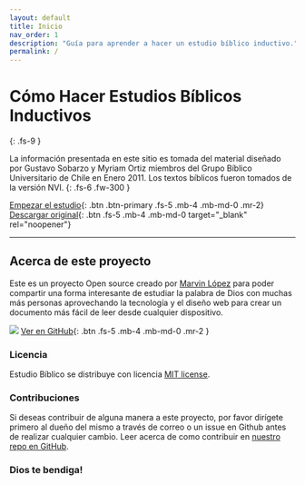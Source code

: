 ```yaml
---
layout: default
title: Inicio
nav_order: 1
description: "Guía para aprender a hacer un estudio bíblico inductivo."
permalink: /
---
```


# Cómo Hacer Estudios Bíblicos Inductivos
{: .fs-9 }

La información presentada en este sitio es tomada del material diseñado por Gustavo Sobarzo y Myriam Ortiz miembros del Grupo Bíblico Universitario de Chile en Enero 2011. Los textos bíblicos fueron tomados de la versión NVI. 
{: .fs-6 .fw-300 }

[Empezar el estudio]({{site.baseurl}}/docs/configuration/){: .btn .btn-primary .fs-5 .mb-4 .mb-md-0 .mr-2} [Descargar original](https://gbuch.cl/images/publicacionesgbuch/ComoHacerEBI.pdf){: .btn .fs-5 .mb-4 .mb-md-0 target="_blank" rel="noopener"}

---

## Acerca de este proyecto

Este es un proyecto Open source creado por [Marvin López](https://about.me/marvlm) para poder compartir una forma interesante de estudiar la palabra de Dios con muchas más personas aprovechando la tecnología y el diseño web para crear un documento más fácil de leer desde cualquier dispositivo. 

![]({{site.baseurl}}/assets/images/web_devices.png)
[Ver en GitHub](https://github.com/marvlm/estudio-biblico){: .btn .fs-5 .mb-4 .mb-md-0 .mr-2 }

### Licencia

Estudio Bíblico se distribuye con licencia [MIT license](https://github.com/pmarsceill/just-the-docs/tree/master/LICENSE.txt).

### Contribuciones

Si deseas contribuir de alguna manera a este proyecto, por favor dirígete primero al dueño del mismo a través de correo o un issue en Github antes de realizar cualquier cambio. Leer acerca de como contribuir en [nuestro repo en GitHub](https://github.com/pmarsceill/just-the-docs#contributing).

### Dios te bendiga!

<!-- <ul class="list-style-none">
{% for contributor in site.github.contributors %}
  <li class="d-inline-block mr-1">
     <a href="{{ contributor.html_url }}"><img src="{{ contributor.avatar_url }}" width="32" height="32" alt="{{ contributor.login }}"/></a>
  </li>
{% endfor %} 
</ul> -->